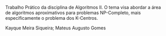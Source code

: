 Trabalho Prático da disciplina de Algoritmos II. O tema visa abordar a área de algoritmos aproximativos para problemas NP-Completo, mais especificamente o problema dos K-Centros.

Kayque Meira Siqueira; Mateus Augusto Gomes
